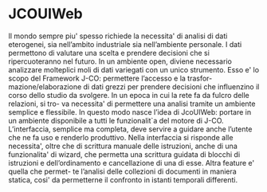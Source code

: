 # JCOUIWeb
 Il mondo sempre piu' spesso richiede la necessita' di analisi di dati eterogenei, sia
nell’ambito industriale sia nell’ambiente personale. I dati permettono di valutare
una scelta e prendere decisioni che si ripercuoteranno nel futuro. In un ambiente
open, diviene necessario analizzare molteplici moli di dati variegati con un unico
strumento. Esso e' lo scopo del Framework J-CO: permettere l’accesso e la trasfor-
mazione/elaborazione di dati grezzi per prendere decisioni che influenzino il corso
dello studio da svolgere. In un epoca in cui la rete fa da fulcro delle relazioni, si tro-
va necessita' di permettere una analisi tramite un ambiente semplice e flessibile. In
questo modo nasce l’idea di JcoUIWeb: portare in un ambiente disponibile a tutti le
funzionalit`a del motore di J-CO. L’interfaccia, semplice ma completa, deve servire
a guidare anche l’utente che ne fa uso e renderlo produttivo. Nella interfaccia si
risponde alle necessita', oltre che di scrittura manuale delle istruzioni, anche di una
funzionalita' di wizard, che permetta una scrittura guidata di blocchi di istruzioni e
dell’ordinamento e cancellazione di una di esse. Altra feature e' quella che permet-
te l’analisi delle collezioni di documenti in maniera statica, cosi' da permetterne il
confronto in istanti temporali differenti.

